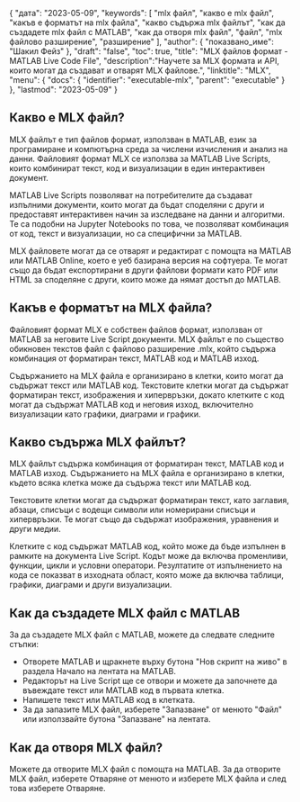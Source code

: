 {
"дата": "2023-05-09",
  "keywords": [
"mlx файл",
"какво е mlx файл",
"какъв е форматът на mlx файла",
"какво съдържа mlx файлът",
"как да създадете mlx файл с MATLAB",
"как да отворя mlx файл",
"файл",
"mlx файлово разширение",
"разширение"
],
  "author": {
"показвано_име": "Шакил Фейз"
},
"draft": "false",
"toc": true,
"title": "MLX файлов формат - MATLAB Live Code File",
  "description":"Научете за MLX формата и API, които могат да създават и отварят MLX файлове.",
  "linktitle": "MLX",
  "menu": {
    "docs": {
      "identifier": "executable-mlx",
      "parent": "executable"
}
},
"lastmod": "2023-05-09"
}

## Какво е MLX файл?

MLX файлът е тип файлов формат, използван в MATLAB, език за програмиране и компютърна среда за числени изчисления и анализ на данни. Файловият формат MLX се използва за MATLAB Live Scripts, които комбинират текст, код и визуализации в един интерактивен документ.

MATLAB Live Scripts позволяват на потребителите да създават изпълними документи, които могат да бъдат споделяни с други и предоставят интерактивен начин за изследване на данни и алгоритми. Те са подобни на Jupyter Notebooks по това, че позволяват комбинация от код, текст и визуализации, но са специфични за MATLAB.

MLX файловете могат да се отварят и редактират с помощта на MATLAB или MATLAB Online, което е уеб базирана версия на софтуера. Те могат също да бъдат експортирани в други файлови формати като PDF или HTML за споделяне с други, които може да нямат достъп до MATLAB.

## Какъв е форматът на MLX файла?

Файловият формат MLX е собствен файлов формат, използван от MATLAB за неговите Live Script документи. MLX файлът е по същество обикновен текстов файл с файлово разширение .mlx, който съдържа комбинация от форматиран текст, MATLAB код и MATLAB изход.

Съдържанието на MLX файла е организирано в клетки, които могат да съдържат текст или MATLAB код. Текстовите клетки могат да съдържат форматиран текст, изображения и хипервръзки, докато клетките с код могат да съдържат MATLAB код и неговия изход, включително визуализации като графики, диаграми и графики.

## Какво съдържа MLX файлът?

MLX файлът съдържа комбинация от форматиран текст, MATLAB код и MATLAB изход. Съдържанието на MLX файла е организирано в клетки, където всяка клетка може да съдържа текст или MATLAB код.

Текстовите клетки могат да съдържат форматиран текст, като заглавия, абзаци, списъци с водещи символи или номерирани списъци и хипервръзки. Те могат също да съдържат изображения, уравнения и други медии.

Клетките с код съдържат MATLAB код, който може да бъде изпълнен в рамките на документа Live Script. Кодът може да включва променливи, функции, цикли и условни оператори. Резултатите от изпълнението на кода се показват в изходната област, която може да включва таблици, графики, диаграми и други визуализации.

## Как да създадете MLX файл с MATLAB

За да създадете MLX файл с MATLAB, можете да следвате следните стъпки:

- Отворете MATLAB и щракнете върху бутона "Нов скрипт на живо" в раздела Начало на лентата на MATLAB.
- Редакторът на Live Script ще се отвори и можете да започнете да въвеждате текст или MATLAB код в първата клетка.
- Напишете текст или MATLAB код в клетката.
- За да запазите MLX файл, изберете "Запазване" от менюто "Файл" или използвайте бутона "Запазване" на лентата.

## Как да отворя MLX файл?

Можете да отворите MLX файл с помощта на MATLAB. За да отворите MLX файл, изберете Отваряне от менюто и изберете MLX файла и след това изберете Отваряне.



